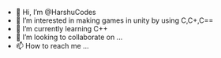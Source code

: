 - 👋 Hi, I’m @HarshuCodes
- 👀 I’m interested in making games in unity by using C,C+,C==
- 🌱 I’m currently learning C++
- 💞️ I’m looking to collaborate on ...
- 📫 How to reach me ...

<!---
HarshuCodes/HarshuCodes is a ✨ special ✨ repository because its `README.md` (this file) appears on your GitHub profile.
You can click the Preview link to take a look at your changes.
--->

